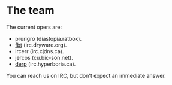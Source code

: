 The team
========

The current opers are:

* prurigro (diastopia.ratbox).
* [fbt] (irc.dryware.org).
* ircerr (irc.cjdns.ca).
* jercos (cu.bic-son.net).
* [derp] (irc.hyperboria.ca).

You can reach us on IRC, but don't expect an immediate answer.

[fbt]: http://dryware.org
[derp]: https://keybase.io/dansup
[ircerr]: http://h.ircerr.ca

